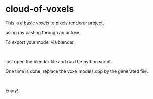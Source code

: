 cloud-of-voxels
===============

This is a basic voxels to pixels renderer project,

using ray casting through an octree.

To export your model via blender,

<br/>

just open the blender file and run the python script.

One time is done, replace the voxelmodels.cpp by the generated file.

<br/>

Enjoy!


